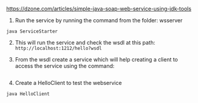 https://dzone.com/articles/simple-java-soap-web-service-using-jdk-tools

1. Run the service by running the command from the folder: wsserver
``` 
java ServiceStarter
```
2. This will run the service and check the wsdl at this path: ``` http://localhost:1212/hello?wsdl ```

3. From the wsdl create a service which will help creating a client to access the service using the command:
``` wsimport -d . -p wsclient -keep http://localhost:1212/hello?wsdl
```

4. Create a HelloClient to test the webservice
``` 
java HelloClient
```